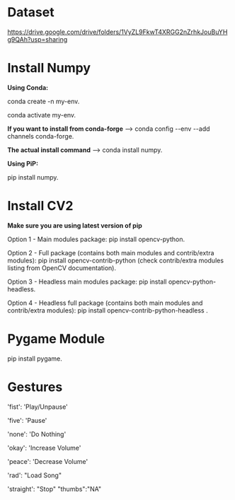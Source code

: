 # Dataset
https://drive.google.com/drive/folders/1VyZL9FkwT4XRGG2nZrhkJouBuYHg9QAh?usp=sharing


# Install Numpy

**Using Conda:**

conda create -n my-env.

conda activate my-env.

**If you want to install from conda-forge** --> conda config --env --add channels conda-forge.

**The actual install command** --> conda install numpy.

**Using PiP:**  

pip install numpy.

# Install CV2

**Make sure you are using latest version of pip**

Option 1 - Main modules package: pip install opencv-python.

Option 2 - Full package (contains both main modules and contrib/extra modules): pip install opencv-contrib-python (check contrib/extra modules listing from OpenCV documentation).

Option 3 - Headless main modules package: pip install opencv-python-headless.

Option 4 - Headless full package (contains both main modules and contrib/extra modules): pip install opencv-contrib-python-headless .

# Pygame Module

pip install pygame.

# Gestures
'fist': 'Play/Unpause'

'five': 'Pause'

'none': 'Do Nothing'

'okay': 'Increase Volume'

'peace': 'Decrease Volume'

'rad': "Load Song"

'straight': "Stop"
"thumbs":"NA" 






